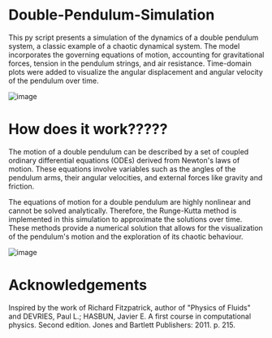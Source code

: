 # Double-Pendulum-Simulation

This py script presents a simulation of the dynamics of a double pendulum system, a classic example of a chaotic dynamical system. The model incorporates the governing equations of motion, accounting for gravitational forces, tension in the pendulum strings, and air resistance. Time-domain plots were added to visualize the angular displacement and angular velocity of the pendulum over time.

![image](https://github.com/user-attachments/assets/2aad7606-b94a-4216-86a4-0ff245c3267f)


# How does it work?????

The motion of a double pendulum can be described by a set of coupled ordinary differential equations (ODEs) derived from Newton's laws of motion. These equations involve variables such as the angles of the pendulum arms, their angular velocities, and external forces like gravity and friction.

The equations of motion for a double pendulum are highly nonlinear and cannot be solved analytically. Therefore, the Runge-Kutta method is implemented in this simulation to approximate the solutions over time. These methods provide a numerical solution that allows for the visualization of the pendulum's motion and the exploration of its chaotic behaviour.

![image](https://github.com/user-attachments/assets/f4e71374-3d1b-4258-893c-2ffffdef8933)


# Acknowledgements
Inspired by the work of Richard Fitzpatrick, author of "Physics of Fluids" and DEVRIES, Paul L.; HASBUN, Javier E. A first course in computational physics. Second edition. Jones and Bartlett Publishers: 2011. p. 215.



